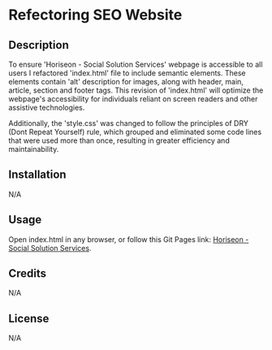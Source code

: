 # Refectoring SEO Website

## Description

To ensure 'Horiseon - Social Solution Services' webpage is accessible to all users I refactored 'index.html' file to include semantic elements. These elements contain 'alt' description for images, along with header, main, article, section and footer tags. This revision of 'index.html' will optimize the webpage's accessibility for individuals reliant on screen readers and other assistive technologies.

Additionally, the 'style.css' was changed to follow the principles of DRY (Dont Repeat Yourself) rule, which grouped and eliminated some code lines that were used more than once, resulting in greater efficiency and maintainability.

## Installation

N/A

## Usage

Open index.html in any browser, or follow this Git Pages link: [Horiseon - Social Solution Services](https://aldu1n.github.io/refactoring-seo/).

## Credits

N/A

## License

N/A